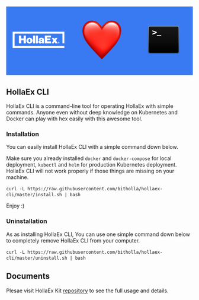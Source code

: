 ![hollaex-cli](docs/.docs-images/hollaex-cli.png)

## HollaEx CLI

HollaEx CLI is a command-line tool for operating HollaEx with simple commands. Anyone even without deep knowledge on Kubernetes and Docker can play with hex easily with this awesome tool.

### Installation

You can easily install HollaEx CLI with a simple command down below.

Make sure you already installed `docker` and `docker-compose` for local deployment, `kubectl` and `helm` for production Kubernetes deployment. HollaEx CLI will not work properly if those things are missing on your machine.

```
curl -L https://raw.githubusercontent.com/bitholla/hollaex-cli/master/install.sh | bash
```

Enjoy :)

### Uninstallation

As as installing HollaEx CLI, You can use one simple command down below to completely remove HollaEx CLI from your computer.

```
curl -L https://raw.githubusercontent.com/bitholla/hollaex-cli/master/uninstall.sh | bash
```

## Documents

Plesae visit HollaEx Kit [repository](https://github.com/bitholla/hollaex-kit) to see the full usage and details.